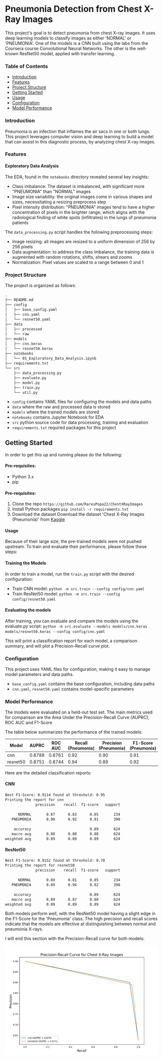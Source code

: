 # Pneumonia Detection from Chest X-Ray Images

This project's goal is to detect pneumonia from chest X-ray images. It uses deep learning models to classify images as 
either 'NORMAL' or 'PNEUMONIA'. One of the models is a CNN built using the labs from the Coursera course Convolutional Neural Networks.
The other is the well-known ResNet50 model, applied with transfer learning.

### Table of Contents

* [Introduction](#introduction)
* [Features](#features)
* [Project Structure](#project-structure)
* [Getting Started](#getting-started)
* [Usage](#usage)
* [Configuration](#configuration)
* [Model Performance](#model-performance)

### Introduction

Pneumonia is an infection that inflames the air sacs in one or both lungs. This project leverages computer vision and deep
learning to build a model that can assist in this diagnostic process, by analyzing chest X-ray images.

### Features

#### Exploratory Data Analysis

The EDA, found in the `notebooks` directory revealed several key insights:
* Class imbalance: The dataset is imbalanced, with significant more "PNEUMONIA" than "NORMAL" images
* Image size variability: the original images come in various shapes and sizes, necessitating a resizing preprocess step
* Pixel intensity distribution: "PNEUMONIA" images tend to have a higher concentration of pixels in the brighter range, 
which aligns with the radiological finding of white spots (infiltrates) in the lungs of pneumonia patients

The `data_processing.py` script handles the following preprocessing steps:
* Image resizing: all images are resized to a uniform dimension of 256 by 256 pixels
* Data augmentation: to address the class imbalance, the training data is augmented with random rotations, shifts, shears and zooms
* Normalization: Pixel values are scaled to a range between 0 and 1

### Project Structure

The project is organized as follows:
```
.
├── README.md
├── config
│   ├── base_config.yaml
│   ├── cnn.yaml
│   └── resnet50.yaml
├── data
│   ├── processed
│   └── raw
├── models
│   ├── cnn.keras
│   └── resnet50.keras
├── notebooks
│   └── 01_Exploratory_Data_Analysis.ipynb
├── requirements.txt
└── src
    ├── data_processing.py
    ├── evaluate.py
    ├── model.py
    ├── train.py
    └── util.py
```

* `config` contains YAML files for configuring the models and data paths
* `data` where the raw and processed data is stored
* `models` where the trained models are stored
* `notebooks` contains Jupyter Notebook for EDA
* `src` python source code for data processing, training and evaluation
* `requirements.txt` required packages for this project

## Getting Started

In order to get this up and running please do the following:

#### Pre-requisites:

* Python 3.x
* pip

#### Pre-requisites:

1. Clone the repo
    `https://github.com/RaresPopa22/ChestXRayImages`
2. Install Python packages
    `pip install -r requirements.txt`
3. Download the dataset
    Download the dataset 'Chest X-Ray Images (Pneumonia)' from [Kaggle](https://www.kaggle.com/datasets/paultimothymooney/chest-xray-pneumonia)


#### Usage

Because of their large size, the pre-trained models were not pushed upstream. To train and evaluate their performance, please follow these steps:

#### Training the Models

In order to train a model, run the `train.py` script with the desired configuration:

* Train CNN model: 
    `python -m src.train --config config/cnn.yaml`
* Train ResNet50 model:
    `python -m src.train --config config/resnet50.yaml`


#### Evaluating the models

After training, you can evaluate and compare the models using the evaluate.py script:
    `python -m src.evaluate --models models/cnn.keras models/resnet50.keras --config config/cnn.yaml`

This will print a classification report for each model, a comparison summary, and will plot a Precision-Recall curve plot.

### Configuration

This project uses YAML files for configuration, making it easy to manage model parameters and data paths.

* `base_config.yaml` contains the base configuration, including data paths
* `cnn.yaml`, `resnet50.yaml` contains model-specific parameters

### Model Performance

The models were evaluated on a held-out test set. The main metrics used for comparison are the Area Under the Precision-Recall
Curve (AUPRC), ROC AUC and F1-Score

The table below summarizes the performance of the trained models:


| Model    | AUPRC  | ROC AUC | Recall (Pneumonia) | Precision (Pneumonia) | F1-Score (Pneumonia) |
|----------|--------|---------|--------------------|------------------|------------------|
| cnn      | 0.8788 | 0.8761  | 0.92               | 0.90 |  0.91 |
| resnet50 | 0.8751 | 0.8744  | 0.94               | 0.89 |  0.92 |

Here are the detailed classification reports:

#### CNN
```
Best F1-Score: 0.9114 found at threshold: 0.95
Printing the report for cnn
              precision    recall  f1-score   support

      NORMAL       0.87      0.83      0.85       234
   PNEUMONIA       0.90      0.92      0.91       390

    accuracy                           0.89       624
   macro avg       0.88      0.88      0.88       624
weighted avg       0.89      0.89      0.89       624
```

#### ResNet50

```
Best F1-Score: 0.9152 found at threshold: 0.78
Printing the report for resnet50
              precision    recall  f1-score   support

      NORMAL       0.89      0.81      0.85       234
   PNEUMONIA       0.89      0.94      0.92       390

    accuracy                           0.89       624
   macro avg       0.89      0.87      0.88       624
weighted avg       0.89      0.89      0.89       624
```

Both models perform well, with the ResNet50 model having a slight edge in the F1-Score for the 'Pneumonia' class. The high
precision and recall scores indicate that the models are effective at distinguishing between normal and pneumonia X-rays.

I will end this section with the Precision-Recall curve for both models:

![img.png](img.png)